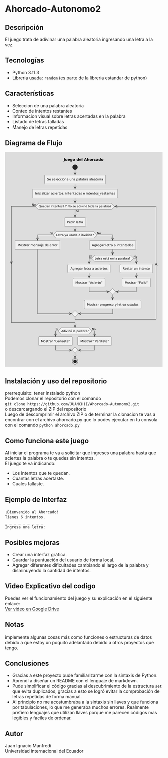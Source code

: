 # Ahorcado-Autonomo2

## Descripción
El juego trata de adivinar una palabra aleatoria ingresando una letra a la vez.  
## Tecnologías
- Python 3.11.3
- Libreria usada: `random` (es parte de la libreria estandar de python)
## Características
- Seleccion de una palabra aleatoria
- Conteo de intentos restantes
- Informacion visual sobre letras acertadas en la palabra
- Listado de letras falladas
- Manejo de letras repetidas
## Diagrama de Flujo
![Diagrama del juego del Ahorcado](diagramaDeFlujo.png)

## Instalación y uso del repositorio
prerrequisito: tener instalado python  
Podemos clonar el repositorio con el comando  
`git clone https://github.com/JUANCH1I/Ahorcado-Autonomo2.git`  
 o descarcargando el ZIP del repositorio  
Luego de descomprimir el archivo ZIP o de terminar la clonacion te vas a encontrar con el archivo ahorcado.py que lo podes ejecutar en tu consola con el comando `python ahorcado.py`

## Como funciona este juego
Al iniciar el programa te va a solicitar que ingreses una palabra hasta que aciertes la palabra o te quedes sin intentos.  
El juego te va indicando:
- Los intentos que te quedan.
- Cuantas letras acertaste.
- Cuales fallaste.

## Ejemplo de Interfaz
```
¡Bienvenido al Ahorcado!
Tienes 6 intentos.
_ _ _ _ _ _ _ _ _
Ingresa una letra:
```
## Posibles mejoras
- Crear una interfaz gráfica.
- Guardar la puntuación del usuario de forma local.
- Agregar diferentes dificultades cambiando el largo de la palabra y disminuyendo la cantidad de intentos.
## Video Explicativo del codigo
Puedes ver el funcionamiento del juego y su explicación en el siguiente enlace:  
[Ver video en Google Drive](https://drive.google.com/file/d/1Xpqq2zs95cEpq3y_wGVLzihEa8Hq3oMI/view?usp=sharing)
## Notas
implemente algunas cosas más como funciones o estructuras de datos debido a que estoy un poquito adelantado debido a otros proyectos que tengo.
## Conclusiones
- Gracias a este proyecto pude familiarizarme con la sintaxis de Python.  
- Aprendí a diseñar un README con el lenguaje de markdown.  
- Pude simplificar el código gracias al descubrimiento de la estructura `set` que evita duplicados, gracias a esto se logró evitar la comprobación de letras repetidas de forma manual.  
- Al principio no me acostumbraba a la sintaxis sin llaves y que funciona por tabulaciones, lo que me generaba muchos errores. Realmente prefiero lenguajes que utilizan llaves porque me parecen códigos mas legibles y faciles de ordenar.
## Autor
Juan Ignacio Manfredi  
Universidad internacional del Ecuador
